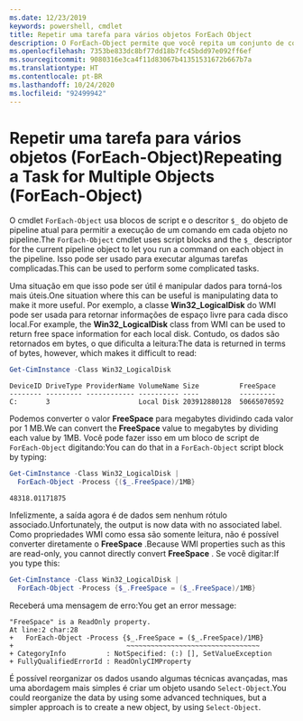 ```yaml
---
ms.date: 12/23/2019
keywords: powershell, cmdlet
title: Repetir uma tarefa para vários objetos ForEach Object
description: O ForEach-Object permite que você repita um conjunto de comandos para cada objeto passado pelo pipeline.
ms.openlocfilehash: 7353be833dc8bf77dd18b7fc45bdd97e092ff6ef
ms.sourcegitcommit: 9080316e3ca4f11d83067b41351531672b667b7a
ms.translationtype: HT
ms.contentlocale: pt-BR
ms.lasthandoff: 10/24/2020
ms.locfileid: "92499942"
---
```

# <a name="repeating-a-task-for-multiple-objects-foreach-object"></a><span data-ttu-id="751db-104">Repetir uma tarefa para vários objetos (ForEach-Object)</span><span class="sxs-lookup"><span data-stu-id="751db-104">Repeating a Task for Multiple Objects (ForEach-Object)</span></span>

<span data-ttu-id="751db-105">O cmdlet `ForEach-Object` usa blocos de script e o descritor `$_` do objeto de pipeline atual para permitir a execução de um comando em cada objeto no pipeline.</span><span class="sxs-lookup"><span data-stu-id="751db-105">The `ForEach-Object` cmdlet uses script blocks and the `$_` descriptor for the current pipeline object to let you run a command on each object in the pipeline.</span></span> <span data-ttu-id="751db-106">Isso pode ser usado para executar algumas tarefas complicadas.</span><span class="sxs-lookup"><span data-stu-id="751db-106">This can be used to perform some complicated tasks.</span></span>

<span data-ttu-id="751db-107">Uma situação em que isso pode ser útil é manipular dados para torná-los mais úteis.</span><span class="sxs-lookup"><span data-stu-id="751db-107">One situation where this can be useful is manipulating data to make it more useful.</span></span> <span data-ttu-id="751db-108">Por exemplo, a classe **Win32_LogicalDisk** do WMI pode ser usada para retornar informações de espaço livre para cada disco local.</span><span class="sxs-lookup"><span data-stu-id="751db-108">For example, the **Win32_LogicalDisk** class from WMI can be used to return free space information for each local disk.</span></span> <span data-ttu-id="751db-109">Contudo, os dados são retornados em bytes, o que dificulta a leitura:</span><span class="sxs-lookup"><span data-stu-id="751db-109">The data is returned in terms of bytes, however, which makes it difficult to read:</span></span>

```powershell
Get-CimInstance -Class Win32_LogicalDisk
```

```Output
DeviceID DriveType ProviderName VolumeName Size          FreeSpace
-------- --------- ------------ ---------- ----          ---------
C:       3                      Local Disk 203912880128  50665070592
```

<span data-ttu-id="751db-110">Podemos converter o valor **FreeSpace** para megabytes dividindo cada valor por 1 MB.</span><span class="sxs-lookup"><span data-stu-id="751db-110">We can convert the **FreeSpace** value to megabytes by dividing each value by 1MB.</span></span> <span data-ttu-id="751db-111">Você pode fazer isso em um bloco de script de `ForEach-Object` digitando:</span><span class="sxs-lookup"><span data-stu-id="751db-111">You can do that in a `ForEach-Object` script block by typing:</span></span>

```powershell
Get-CimInstance -Class Win32_LogicalDisk |
  ForEach-Object -Process {($_.FreeSpace)/1MB}
```

```Output
48318.01171875
```

<span data-ttu-id="751db-112">Infelizmente, a saída agora é de dados sem nenhum rótulo associado.</span><span class="sxs-lookup"><span data-stu-id="751db-112">Unfortunately, the output is now data with no associated label.</span></span> <span data-ttu-id="751db-113">Como propriedades WMI como essa são somente leitura, não é possível converter diretamente o **FreeSpace** .</span><span class="sxs-lookup"><span data-stu-id="751db-113">Because WMI properties such as this are read-only, you cannot directly convert **FreeSpace** .</span></span> <span data-ttu-id="751db-114">Se você digitar:</span><span class="sxs-lookup"><span data-stu-id="751db-114">If you type this:</span></span>

```powershell
Get-CimInstance -Class Win32_LogicalDisk |
  ForEach-Object -Process {$_.FreeSpace = ($_.FreeSpace)/1MB}
```

<span data-ttu-id="751db-115">Receberá uma mensagem de erro:</span><span class="sxs-lookup"><span data-stu-id="751db-115">You get an error message:</span></span>

```Output
"FreeSpace" is a ReadOnly property.
At line:2 char:28
+   ForEach-Object -Process {$_.FreeSpace = ($_.FreeSpace)/1MB}
+                            ~~~~~~~~~~~~~~~~~~~~~~~~~~~~~~~~~
+ CategoryInfo          : NotSpecified: (:) [], SetValueException
+ FullyQualifiedErrorId : ReadOnlyCIMProperty
```

<span data-ttu-id="751db-116">É possível reorganizar os dados usando algumas técnicas avançadas, mas uma abordagem mais simples é criar um objeto usando `Select-Object`.</span><span class="sxs-lookup"><span data-stu-id="751db-116">You could reorganize the data by using some advanced techniques, but a simpler approach is to create a new object, by using `Select-Object`.</span></span>
